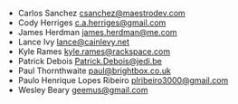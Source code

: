 * Carlos Sanchez <csanchez@maestrodev.com>
* Cody Herriges <c.a.herriges@gmail.com>
* James Herdman <james.herdman@me.com>
* Lance Ivy <lance@cainlevy.net>
* Kyle Rames <kyle.rames@rackspace.com>
* Patrick Debois <Patrick.Debois@jedi.be>
* Paul Thornthwaite <paul@brightbox.co.uk>
* Paulo Henrique Lopes Ribeiro <plribeiro3000@gmail.com>
* Wesley Beary <geemus@gmail.com>
